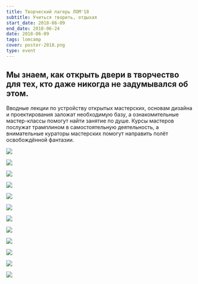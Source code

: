 ```yaml
---
title: Творческий лагерь ЛОМ'18
subtitle: Учиться творить, отдыхая
start_date: 2018-06-09
end_date: 2018-06-24
date: 2018-06-09
tags: lomcamp
cover: poster-2018.png
type: event
---
```


## Мы знаем, как открыть двери в творчество для тех, кто даже никогда не задумывался об этом.

Вводные лекции по устройству открытых мастерских, основам дизайна и проектирования заложат необходимую базу, а ознакомительные мастер-классы помогут найти занятие по душе. Курсы мастеров послужат трамплином в самостоятельную деятельность, а внимательные кураторы мастерских помогут направить полёт освобождённой фантазии.

![](./rasp-3d.png)

![](./raspisanie-2018.png)

![](./clay.jpg)

![](./dance.jpg)

![](./draw.jpg)

![](./orgs.jpg)

![](./piano.jpg)

![](./sunset.jpg)

![](./surf.jpg)

![](./tag.jpg)

![](./teepee.jpg)

![](./valera.jpg)

